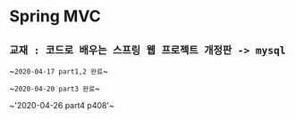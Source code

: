 Spring MVC
=========================================================

`교재 : 코드로 배우는 스프링 웹 프로젝트 개정판 -> mysql`
---------------------------------------------------------

~`2020-04-17 part1,2 완료`~

~`2020-04-20 part3 완료`~

~'2020-04-26 part4 p408'~
